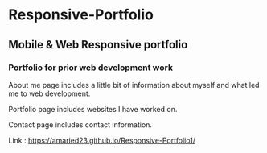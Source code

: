 # Responsive-Portfolio

## Mobile & Web Responsive portfolio 

### Portfolio for prior web development work

About me page includes a little bit of information about myself and what led me to web development. 

Portfolio page includes websites I have worked on. 

Contact page includes contact information. 

Link : https://amaried23.github.io/Responsive-Portfolio1/